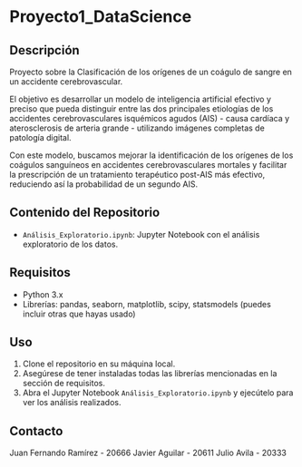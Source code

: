 # Proyecto1_DataScience

## Descripción
Proyecto sobre la Clasificación de los orígenes de un coágulo de sangre en un accidente cerebrovascular.

El objetivo es desarrollar un modelo de inteligencia artificial efectivo y preciso que pueda distinguir entre las dos principales etiologías de los accidentes cerebrovasculares isquémicos agudos (AIS) - causa cardíaca y aterosclerosis de arteria grande - utilizando imágenes completas de patología digital.

Con este modelo, buscamos mejorar la identificación de los orígenes de los coágulos sanguíneos en accidentes cerebrovasculares mortales y facilitar la prescripción de un tratamiento terapéutico post-AIS más efectivo, reduciendo así la probabilidad de un segundo AIS.

## Contenido del Repositorio
- `Análisis_Exploratorio.ipynb`: Jupyter Notebook con el análisis exploratorio de los datos.

## Requisitos
- Python 3.x
- Librerías: pandas, seaborn, matplotlib, scipy, statsmodels (puedes incluir otras que hayas usado)

## Uso
1. Clone el repositorio en su máquina local.
2. Asegúrese de tener instaladas todas las librerías mencionadas en la sección de requisitos.
3. Abra el Jupyter Notebook `Análisis_Exploratorio.ipynb` y ejecútelo para ver los análisis realizados.


## Contacto
Juan Fernando Ramírez - 20666
Javier Aguilar - 20611
Julio Avila - 20333
